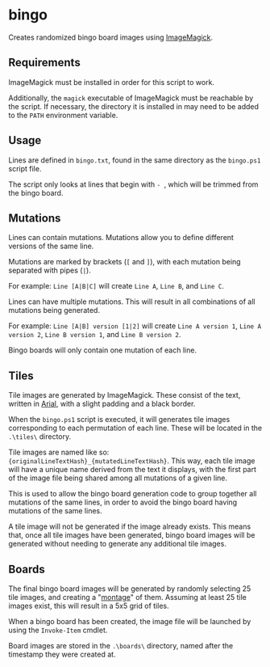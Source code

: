 # bingo

Creates randomized bingo board images using [ImageMagick](https://imagemagick.org).

## Requirements

ImageMagick must be installed in order for this script to work.

Additionally, the `magick` executable of ImageMagick must be reachable by the script. If necessary, the directory it is installed in may need to be added to the `PATH` environment variable.

## Usage

Lines are defined in `bingo.txt`, found in the same directory as the `bingo.ps1` script file.

The script only looks at lines that begin with `- `, which will be trimmed from the bingo board.

## Mutations

Lines can contain mutations. Mutations allow you to define different versions of the same line.

Mutations are marked by brackets (`[` and `]`), with each mutation being separated with pipes (`|`).

For example: `Line [A|B|C]` will create `Line A`, `Line B`, and `Line C`.

Lines can have multiple mutations. This will result in all combinations of all mutations being generated.

For example: `Line [A|B] version [1|2]` will create `Line A version 1`, `Line A version 2`, `Line B version 1`, and `Line B version 2`.

Bingo boards will only contain one mutation of each line.

## Tiles

Tile images are generated by ImageMagick. These consist of the text, written in [Arial](https://en.wikipedia.org/wiki/Arial), with a slight padding and a black border.

When the `bingo.ps1` script is executed, it will generates tile images corresponding to each permutation of each line. These will be located in the `.\tiles\` directory.

Tile images are named like so: `{originalLineTextHash}_{mutatedLineTextHash}`. This way, each tile image will have a unique name derived from the text it displays, with the first part of the image file being shared among all mutations of a given line.

This is used to allow the bingo board generation code to group together all mutations of the same lines, in order to avoid the bingo board having mutations of the same lines.

A tile image will not be generated if the image already exists. This means that, once all tile images have been generated, bingo board images will be generated without needing to generate any additional tile images.

## Boards

The final bingo board images will be generated by randomly selecting 25 tile images, and creating a "[montage](https://imagemagick.org/script/montage.php)" of them. Assuming at least 25 tile images exist, this will result in a 5x5 grid of tiles.

When a bingo board has been created, the image file will be launched by using the `Invoke-Item` cmdlet.

Board images are stored in the `.\boards\` directory, named after the timestamp they were created at.
